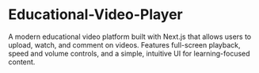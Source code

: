 # Educational-Video-Player
A modern educational video platform built with Next.js that allows users to upload, watch, and comment on videos. Features full-screen playback, speed and volume controls, and a simple, intuitive UI for learning-focused content.
